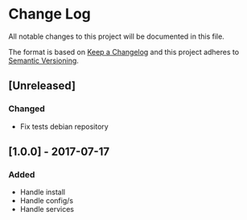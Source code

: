 # Change Log
All notable changes to this project will be documented in this file.

The format is based on [Keep a Changelog](http://keepachangelog.com/)
and this project adheres to [Semantic Versioning](http://semver.org/).

## [Unreleased]
### Changed
- Fix tests debian repository

## [1.0.0] - 2017-07-17
### Added
- Handle install
- Handle config/s
- Handle services
